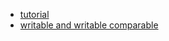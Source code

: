 - [tutorial](https://github.com/kite-sdk/kite/wiki/Hadoop-MapReduce-Tutorial)
- [writable and writable comparable](https://acadgild.com/blog/writable-and-writablecomparable-in-hadoop/)
